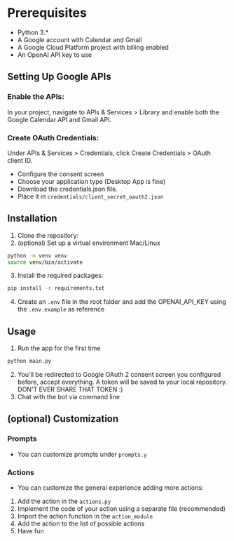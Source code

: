 # Prerequisites
- Python 3.*
- A Google account with Calendar and Gmail
- A Google Cloud Platform project with billing enabled
- An OpenAI API key to use

## Setting Up Google APIs
### Enable the APIs:
In your project, navigate to APIs & Services > Library and enable both the Google Calendar API and Gmail API.

### Create OAuth Credentials:
Under APIs & Services > Credentials, click Create Credentials > OAuth client ID.
- Configure the consent screen
- Choose your application type (Desktop App is fine)
- Download the credentials.json file. 
- Place it in `credentials/client_secret_oauth2.json`

## Installation
1) Clone the repository:
2) (optional) Set up a virtual environment
Mac/Linux
```bash
python -m venv venv
source venv/bin/activate
```
3) Install the required packages:
```bash
pip install -r requirements.txt
```
4) Create an `.env` file in the root folder and add the OPENAI_API_KEY using the `.env.example` as reference

## Usage
1) Run the app for the first time
```bash 
python main.py
```
2) You'll be redirected to Google OAuth 2 consent screen you configured before, accept everything. A token will be saved to your local repository. DON'T EVER SHARE THAT TOKEN :) 
3) Chat with the bot via command line

## (optional) Customization
### Prompts
- You can customize prompts under `prompts.y`

### Actions
- You can customize the general experience adding more actions:
1) Add the action in the `actions.py`
2) Implement the code of your action using a separate file (recommended)
3) Import the action function in the `action_module`
4) Add the action to the list of possible actions
5) Have fun
